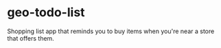 # geo-todo-list
Shopping list app that reminds you to buy items when you're near a store that offers them.

